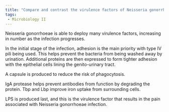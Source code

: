 ```yaml
---
title: "Compare and contrast the virulence factors of Neisseria gonorrhoeae and the strategies it employs to evade the immune response. How does this contribute to antibiotic resistance? "
tags:
 - Microbiology II
---
```

Neisseria gonorrhoeae is able to deploy many virulence factors, increasing in number as the infection progresses.  

In the initial stage of the infection, adhesion is the main priority with type IV pili being used. This helps prevent the bacteria from being washed away by urination. Additional proteins are then expressed to form tighter adhesion with the epithelial cells lining the genito-urinary tract. 

A capsule is produced to reduce the risk of phagocytosis. 

IgA protease helps prevent antibodies from function by degrading the protein. Tbp and Lbp improve iron uptake from surrounding cells.  

LPS is produced last, and this is the virulence factor that results in the pain associated with Neisseria gonorrhoeae infection.  

